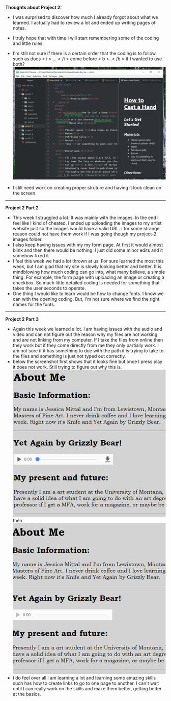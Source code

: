 **Thoughts about Project 2:**
- I was surprised to discover how much I already forgot about what we learned. I actually had to review a lot and ended up writing pages of notes.
- I truly hope that with time I will start remembering some of the coding and little rules.
- I'm still not sure if there is a certain order that the coding is to follow. such as does < i > ... < /i > come before < b >..< /b > if I wanted to use both?
![Screenshot](./images/screenshot-2.png)

- I still need work on creating proper struture and having it look clean on the screen.

---
**Project 2 Part 2**
- This week I struggled a lot. It was mainly with the images. In the end I feel like I kind of cheated. I ended up uploading the images to my artist website just so the images would have a valid URL. I for some strange reason could not have them work if I was going though my project-2 images folder.
- I also keep having issues with my my form page. At first it would almost blink and then there would be nothing. I just did some minor edits and it somehow fixed it.
- I feel this week we had a lot thrown at us. For sure learned the most this week, but I am glad that my site is slowly looking better and better. It is mindblowing how much coding can go into, what many believe, a simple thing. For example, the form page with uploading an image or creating a checkbox. So much little detailed coding is needed for something that takes the user seconds to operate.
- One thing I would like to learn would be how to change fonts. I know we can with the opening coding. But, I'm not sure where we find the right names for the fonts.

---
**Project 2 Part 3**
- Again this week we learned a lot. I am having issues with the audio and video and can not figure out the reason why my files are not working and are not linking from my computer. If I take the files from online then they work but if they come directly from me they only partially work. I am not sure if it has something to due with the path it is trying to take to the files and something is just not typed out correctly.
- below the screenshot first shows that it looks fine but once I press play it does not work. Still trying to figure out why this is.
![Screenshot](./images/screenshot-4.png)
then
![Screenshot](./images/screenshot-5.png)
- I do feel over all I am learning a lot and learning some amazing skills such has how to create links to go to one page to another. I can't wait until I can really work on the skills and make them better, getting better at the basics.
